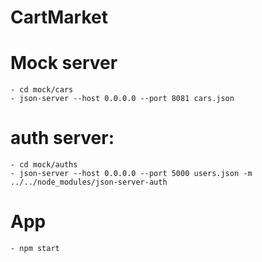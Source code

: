 ﻿# CartMarket

# Mock server

    - cd mock/cars
    - json-server --host 0.0.0.0 --port 8081 cars.json

# auth server:

    - cd mock/auths
    - json-server --host 0.0.0.0 --port 5000 users.json -m ../../node_modules/json-server-auth

# App

    - npm start
